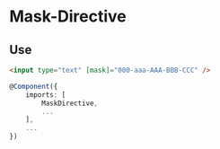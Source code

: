 # Mask-Directive

## Use
```html
<input type="text" [mask]="000-aaa-AAA-BBB-CCC" />
```

```typescript
@Component({
    imports: [
        MaskDirective,
        ...
    ],
    ...
})
```